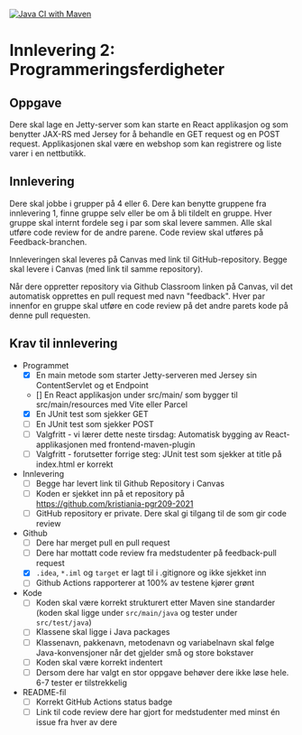 [![Java CI with Maven](https://github.com/kristiania-pgr209-2022/pgr209-2-freebattie/actions/workflows/maven.yml/badge.svg)](https://github.com/kristiania-pgr209-2022/pgr209-2-freebattie/actions/workflows/maven.yml)
# Innlevering 2: Programmeringsferdigheter

## Oppgave

Dere skal lage en Jetty-server som kan starte en React applikasjon og som benytter JAX-RS med Jersey for å behandle en GET request og en POST request. Applikasjonen skal være en webshop som kan registrere og liste varer i en nettbutikk.

## Innlevering

Dere skal jobbe i grupper på 4 eller 6. Dere kan benytte gruppene fra innlevering 1, finne gruppe selv eller be om å bli tildelt en gruppe. Hver gruppe skal internt fordele seg i par som skal levere sammen. Alle skal utføre code review for de andre parene. Code review skal utføres på Feedback-branchen.

Innleveringen skal leveres på Canvas med link til GitHub-repository. Begge skal levere i Canvas (med link til samme repository).

Når dere oppretter repository via Github Classroom linken på Canvas, vil det automatisk opprettes en pull request med navn "feedback". Hver par innenfor en gruppe skal utføre en code review på det andre parets kode på denne pull requesten.

## Krav til innlevering

* Programmet
  * [x] En main metode som starter Jetty-serveren med Jersey sin ContentServlet og et Endpoint
  * [] En React applikasjon under src/main/<something> som bygger til src/main/resources med Vite eller Parcel
  * [x] En JUnit test som sjekker GET
  * [ ] En JUnit test som sjekker POST
  * [ ] Valgfritt - vi lærer dette neste tirsdag: Automatisk bygging av React-applikasjonen med frontend-maven-plugin
  * [ ] Valgfritt - forutsetter forrige steg: JUnit test som sjekker at title på index.html er korrekt
* Innlevering
  * [ ] Begge har levert link til Github Repository i Canvas
  * [ ] Koden er sjekket inn på et repository på https://github.com/kristiania-pgr209-2021
  * [ ] GitHub repository er private. Dere skal gi tilgang til de som gir code review
* Github
  * [ ] Dere har merget pull en pull request
  * [ ] Dere har mottatt code review fra medstudenter på feedback-pull request
  * [x] `.idea`, `*.iml` og `target` er lagt til i .gitignore og ikke sjekket inn
  * [ ] Github Actions rapporterer at 100% av testene kjører grønt
* Kode
  * [ ] Koden skal være korrekt strukturert etter Maven sine standarder (koden skal ligge under `src/main/java` og tester under `src/test/java`)
  * [ ] Klassene skal ligge i Java packages
  * [ ] Klassenavn, pakkenavn, metodenavn og variabelnavn skal følge Java-konvensjoner når det gjelder små og store bokstaver
  * [ ] Koden skal være korrekt indentert
  * [ ] Dersom dere har valgt en stor oppgave behøver dere ikke løse hele. 6-7 tester er tilstrekkelig
* README-fil
  * [ ] Korrekt GitHub Actions status badge
  * [ ] Link til code review dere har gjort for medstudenter med minst én issue fra hver av dere
